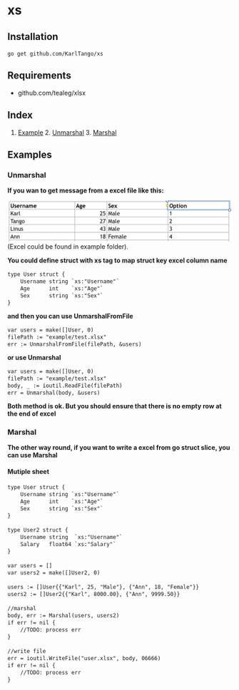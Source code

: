xs
=================

Installation
------------

    go get github.com/KarlTango/xs

Requirements
-------------

* github.com/tealeg/xlsx

Index
------

1. [Example](#examples)
   2. [Unmarshal](#unmarshal)
   3. [Marshal](#marshal)

## Examples <a name="examples"></a>

### Unmarshal <a name="unmarshal"></a>
**If you wan to get message from a excel file like this:**

![Excel file](example/excel.png "Excel")
(Excel could be found in example folder).

**You could define struct with xs tag to map struct key excel column name**
```golang
type User struct {
	Username string `xs:"Username"`
	Age      int    `xs:"Age"`
	Sex      string `xs:"Sex"`
}
```

**and then you can use UnmarshalFromFile**
```golang
var users = make([]User, 0)
filePath := "example/test.xlsx"
err := UnmarshalFromFile(filePath, &users)
```
**or use Unmarshal**
```golang
var users = make([]User, 0)
filePath := "example/test.xlsx"
body, _ := ioutil.ReadFile(filePath)
err = Unmarshal(body, &users)
```
**Both method is ok. But you should ensure that there is no empty row at the end of excel**


### Marshal <a name="marshal"></a>
**The other way round, if you want to write a excel from go struct slice, you can use Marshal**
#### Mutiple sheet
```golang
type User struct {
	Username string `xs:"Username"`
	Age      int    `xs:"Age"`
	Sex      string `xs:"Sex"`
}

type User2 struct {
	Username string  `xs:"Username"`
	Salary   float64 `xs:"Salary"`
}

var users = []
var users2 = make([]User2, 0)

users := []User{{"Karl", 25, "Male"}, {"Ann", 18, "Female"}}
users2 := []User2{{"Karl", 8000.00}, {"Ann", 9999.50}}

//marshal
body, err := Marshal(users, users2)
if err != nil {
    //TODO: process err
}

//write file
err = ioutil.WriteFile("user.xlsx", body, 06666)
if err != nil {
    //TODO: process err
}
```

